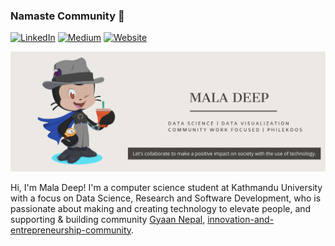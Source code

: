 ### Namaste Community 🙏 

<a href="https://www.linkedin.com/in/maladeep" target="_blank" ><img src="https://img.shields.io/badge/LinkedIn--_.svg?style=social&logo=linkedin" alt="LinkedIn"></a> <a href="https://www.medium.com/@maladeep.upadhaya" target="_blank"><img src="https://img.shields.io/twitter/url?label=Blog&logo=Medium&style=social&url=https%3A%2F%2Fmedium.com%2F%40maladeep.upadhaya" alt="Medium"></a> <a href="https://www.mdu.com.np" target="_blank"><img src="https://img.shields.io/twitter/url?label=Website&logo=na&style=social&url=https%3A%2F%2Fmdu.com.np%2F" alt="Website"></a>



<img src="octoheader.png" alt="banner that says Mala Deep, alongside a octocat for Mala">



Hi, I'm Mala Deep! I'm a computer science student at Kathmandu University with a focus on Data Science, Research and Software Development, who is passionate about making and creating technology to elevate people, and  supporting & building community [Gyaan Nepal](https://gyaannepal.github.io/), [innovation-and-entrepreneurship-community](http://kucc.ku.edu.np/innovation-and-entrepreneurship-community/).
